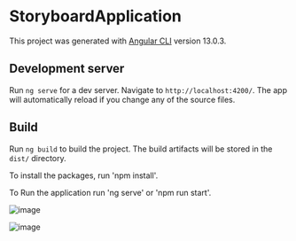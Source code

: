 # StoryboardApplication

This project was generated with [Angular CLI](https://github.com/angular/angular-cli) version 13.0.3.

## Development server

Run `ng serve` for a dev server. Navigate to `http://localhost:4200/`. The app will automatically reload if you change any of the source files.

## Build

Run `ng build` to build the project. The build artifacts will be stored in the `dist/` directory.

To install the packages, run 'npm install'.

To Run the application run 'ng serve' or 'npm run start'.


![image](https://user-images.githubusercontent.com/30353316/143501204-961a1213-4f4a-4582-bb50-fd1deb64e654.png)

![image](https://user-images.githubusercontent.com/30353316/143501215-fa16188a-e2c2-495b-ada8-f4e6184c510a.png)
